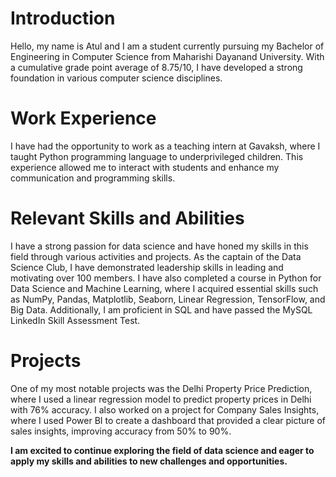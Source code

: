 # Introduction
Hello, my name is Atul and I am a student currently pursuing my Bachelor of Engineering in Computer Science from Maharishi Dayanand University. With a cumulative grade point average of 8.75/10, I have developed a strong foundation in various computer science disciplines.

# Work Experience
I have had the opportunity to work as a teaching intern at Gavaksh, where I taught Python programming language to underprivileged children. This experience allowed me to interact with students and enhance my communication and programming skills.

# Relevant Skills and Abilities
I have a strong passion for data science and have honed my skills in this field through various activities and projects. As the captain of the Data Science Club, I have demonstrated leadership skills in leading and motivating over 100 members. I have also completed a course in Python for Data Science and Machine Learning, where I acquired essential skills such as NumPy, Pandas, Matplotlib, Seaborn, Linear Regression, TensorFlow, and Big Data. Additionally, I am proficient in SQL and have passed the MySQL LinkedIn Skill Assessment Test.

# Projects
One of my most notable projects was the Delhi Property Price Prediction, where I used a linear regression model to predict property prices in Delhi with 76% accuracy. I also worked on a project for Company Sales Insights, where I used Power BI to create a dashboard that provided a clear picture of sales insights, improving accuracy from 50% to 90%.

__I am excited to continue exploring the field of data science and eager to apply my skills and abilities to new challenges and opportunities.__
